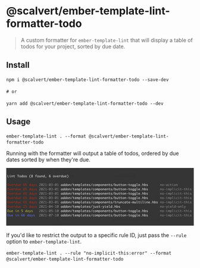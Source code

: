 # @scalvert/ember-template-lint-formatter-todo

> A custom formatter for `ember-template-lint` that will display a table of todos for your project, sorted by due date.

## Install

```shell
npm i @scalvert/ember-template-lint-formatter-todo --save-dev

# or

yarn add @scalvert/ember-template-lint-formatter-todo --dev
```

## Usage

```shell
ember-template-lint . --format @scalvert/ember-template-lint-formatter-todo
```

Running with the formatter will output a table of todos, ordered by due dates sorted by when they're due.

<img width="784" alt="Todo Formatter" src="static/output.png">

If you'd like to restrict the output to a specific rule ID, just pass the `--rule` option to `ember-template-lint`.

```shell
ember-template-lint . --rule "no-implicit-this:error" --format @scalvert/ember-template-lint-formatter-todo
```
